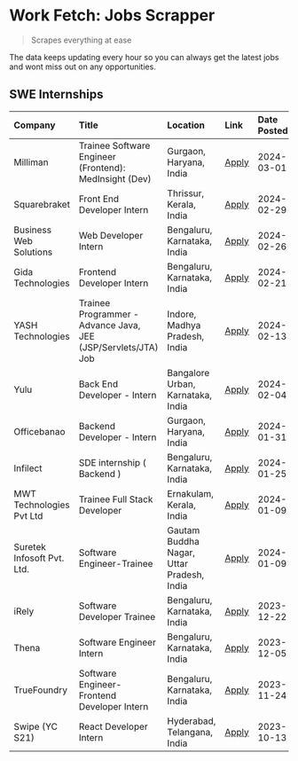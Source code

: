 # Work Fetch: Jobs Scrapper
> Scrapes everything at ease

The data keeps updating every hour so you can always get the latest jobs and wont miss out on any opportunities.

## SWE Internships
<!--START_SECTION:workfetch-->
| Company                    | Title                                                         | Location                                  | Link                                                                                                                                                                                                                                                                            | Date Posted   |
|:---------------------------|:--------------------------------------------------------------|:------------------------------------------|:--------------------------------------------------------------------------------------------------------------------------------------------------------------------------------------------------------------------------------------------------------------------------------|:--------------|
| Milliman                   | Trainee Software Engineer (Frontend): MedInsight (Dev)        | Gurgaon, Haryana, India                   | [Apply](https://in.linkedin.com/jobs/view/trainee-software-engineer-frontend-medinsight-dev-at-milliman-3792874280?refId=YMd9TEaFQBH1e60z%2BlAaCQ%3D%3D&trackingId=qFGEVgMoqkozooBSe4jOrQ%3D%3D&position=10&pageNum=0&trk=public_jobs_jserp-result_search-card)                 | 2024-03-01    |
| Squarebraket               | Front End Developer Intern                                    | Thrissur, Kerala, India                   | [Apply](https://in.linkedin.com/jobs/view/front-end-developer-intern-at-squarebraket-3838541191?refId=YMd9TEaFQBH1e60z%2BlAaCQ%3D%3D&trackingId=RvjuFV%2FSlF37iEEucvUFwg%3D%3D&position=17&pageNum=0&trk=public_jobs_jserp-result_search-card)                                  | 2024-02-29    |
| Business Web Solutions     | Web Developer Intern                                          | Bengaluru, Karnataka, India               | [Apply](https://in.linkedin.com/jobs/view/web-developer-intern-at-business-web-solutions-3839906144?refId=YMd9TEaFQBH1e60z%2BlAaCQ%3D%3D&trackingId=XIAwrFA4Y0O5tacPd%2FtntQ%3D%3D&position=21&pageNum=0&trk=public_jobs_jserp-result_search-card)                              | 2024-02-26    |
| Gida Technologies          | Frontend Developer Intern                                     | Bengaluru, Karnataka, India               | [Apply](https://in.linkedin.com/jobs/view/frontend-developer-intern-at-gida-technologies-3836040945?refId=YMd9TEaFQBH1e60z%2BlAaCQ%3D%3D&trackingId=EdIO%2FluKVP312lLGfpAyfA%3D%3D&position=16&pageNum=0&trk=public_jobs_jserp-result_search-card)                              | 2024-02-21    |
| YASH Technologies          | Trainee Programmer - Advance Java, JEE (JSP/Servlets/JTA) Job | Indore, Madhya Pradesh, India             | [Apply](https://in.linkedin.com/jobs/view/trainee-programmer-advance-java-jee-jsp-servlets-jta-job-at-yash-technologies-3811759183?refId=YMd9TEaFQBH1e60z%2BlAaCQ%3D%3D&trackingId=hedbDeg1BW06rvStfx0mSA%3D%3D&position=14&pageNum=0&trk=public_jobs_jserp-result_search-card) | 2024-02-13    |
| Yulu                       | Back End Developer - Intern                                   | Bangalore Urban, Karnataka, India         | [Apply](https://in.linkedin.com/jobs/view/back-end-developer-intern-at-yulu-3821682220?refId=YMd9TEaFQBH1e60z%2BlAaCQ%3D%3D&trackingId=3GVdqdF%2Ff5yw9lHzp82Dkg%3D%3D&position=6&pageNum=0&trk=public_jobs_jserp-result_search-card)                                            | 2024-02-04    |
| Officebanao                | Backend Developer - Intern                                    | Gurgaon, Haryana, India                   | [Apply](https://in.linkedin.com/jobs/view/backend-developer-intern-at-officebanao-3814263731?refId=YMd9TEaFQBH1e60z%2BlAaCQ%3D%3D&trackingId=d%2BnLMpMxr7hUf%2FN5COi3HQ%3D%3D&position=24&pageNum=0&trk=public_jobs_jserp-result_search-card)                                   | 2024-01-31    |
| Infilect                   | SDE internship ( Backend )                                    | Bengaluru, Karnataka, India               | [Apply](https://in.linkedin.com/jobs/view/sde-internship-backend-at-infilect-3815120558?refId=YMd9TEaFQBH1e60z%2BlAaCQ%3D%3D&trackingId=pLu9hopfQKkyVBkhVSo01g%3D%3D&position=25&pageNum=0&trk=public_jobs_jserp-result_search-card)                                            | 2024-01-25    |
| MWT Technologies Pvt Ltd   | Trainee Full Stack Developer                                  | Ernakulam, Kerala, India                  | [Apply](https://in.linkedin.com/jobs/view/trainee-full-stack-developer-at-mwt-technologies-pvt-ltd-3800921715?refId=YMd9TEaFQBH1e60z%2BlAaCQ%3D%3D&trackingId=gbCoCjetrSeG4euOP1PiDQ%3D%3D&position=4&pageNum=0&trk=public_jobs_jserp-result_search-card)                       | 2024-01-09    |
| Suretek Infosoft Pvt. Ltd. | Software Engineer-Trainee                                     | Gautam Buddha Nagar, Uttar Pradesh, India | [Apply](https://in.linkedin.com/jobs/view/software-engineer-trainee-at-suretek-infosoft-pvt-ltd-3800934643?refId=YMd9TEaFQBH1e60z%2BlAaCQ%3D%3D&trackingId=c6B1Y9XKNCfbA421jouqCA%3D%3D&position=18&pageNum=0&trk=public_jobs_jserp-result_search-card)                         | 2024-01-09    |
| iRely                      | Software Developer Trainee                                    | Bengaluru, Karnataka, India               | [Apply](https://in.linkedin.com/jobs/view/software-developer-trainee-at-irely-3801577534?refId=YMd9TEaFQBH1e60z%2BlAaCQ%3D%3D&trackingId=8YXK4ashc1bFscWRomXgAg%3D%3D&position=9&pageNum=0&trk=public_jobs_jserp-result_search-card)                                            | 2023-12-22    |
| Thena                      | Software Engineer Intern                                      | Bengaluru, Karnataka, India               | [Apply](https://in.linkedin.com/jobs/view/software-engineer-intern-at-thena-3778731751?refId=YMd9TEaFQBH1e60z%2BlAaCQ%3D%3D&trackingId=xjOm2h0P1Bgo2cYgn1ZTog%3D%3D&position=12&pageNum=0&trk=public_jobs_jserp-result_search-card)                                             | 2023-12-05    |
| TrueFoundry                | Software Engineer- Frontend Developer Intern                  | Bengaluru, Karnataka, India               | [Apply](https://in.linkedin.com/jobs/view/software-engineer-frontend-developer-intern-at-truefoundry-3790095058?refId=YMd9TEaFQBH1e60z%2BlAaCQ%3D%3D&trackingId=xVpJ5eQddzPtTATYrmw90g%3D%3D&position=11&pageNum=0&trk=public_jobs_jserp-result_search-card)                    | 2023-11-24    |
| Swipe (YC S21)             | React Developer Intern                                        | Hyderabad, Telangana, India               | [Apply](https://in.linkedin.com/jobs/view/react-developer-intern-at-swipe-yc-s21-3737600089?refId=YMd9TEaFQBH1e60z%2BlAaCQ%3D%3D&trackingId=nBuCZ4tMOBZVY4zFfUdlog%3D%3D&position=13&pageNum=0&trk=public_jobs_jserp-result_search-card)                                        | 2023-10-13    |
<!--END_SECTION:workfetch-->

